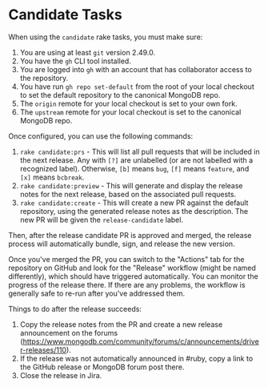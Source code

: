 # Candidate Tasks

When using the `candidate` rake tasks, you must make sure:

1. You are using at least `git` version 2.49.0.
2. You have the `gh` CLI tool installed.
3. You are logged into `gh` with an account that has collaborator access to the repository.
4. You have run `gh repo set-default` from the root of your local checkout to set the default repository to the canonical MongoDB repo.
5. The `origin` remote for your local checkout is set to your own fork.
6. The `upstream` remote for your local checkout is set to the canonical
   MongoDB repo.

Once configured, you can use the following commands:

1. `rake candidate:prs` - This will list all pull requests that will be included in the next release. Any with `[?]` are unlabelled (or are not labelled with a recognized label). Otherwise, `[b]` means `bug`, `[f]` means `feature`, and `[x]` means `bcbreak`.
2. `rake candidate:preview` - This will generate and display the release notes for the next release, based on the associated pull requests.
3. `rake candidate:create` - This will create a new PR against the default repository, using the generated release notes as the description. The new PR will be given the `release-candidate` label.

Then, after the release candidate PR is approved and merged, the release process will automatically bundle, sign, and release the new version.

Once you've merged the PR, you can switch to the "Actions" tab for the repository on GitHub and look for the "Release" workflow (might be named differently), which should have triggered automatically. You can monitor the progress of the release there. If there are any problems, the workflow is generally safe to re-run after you've addressed them.

Things to do after the release succeeds:

1. Copy the release notes from the PR and create a new release announcement on the forums (https://www.mongodb.com/community/forums/c/announcements/driver-releases/110).
2. If the release was not automatically announced in #ruby, copy a link to the GitHub release or MongoDB forum post there.
3. Close the release in Jira.

